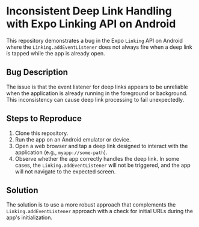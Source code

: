 # Inconsistent Deep Link Handling with Expo Linking API on Android

This repository demonstrates a bug in the Expo `Linking` API on Android where the `Linking.addEventListener` does not always fire when a deep link is tapped while the app is already open.

## Bug Description
The issue is that the event listener for deep links appears to be unreliable when the application is already running in the foreground or background.  This inconsistency can cause deep link processing to fail unexpectedly.

## Steps to Reproduce
1. Clone this repository.
2. Run the app on an Android emulator or device.
3. Open a web browser and tap a deep link designed to interact with the application (e.g., `myapp://some-path`).
4. Observe whether the app correctly handles the deep link. In some cases, the `Linking.addEventListener` will not be triggered, and the app will not navigate to the expected screen.

## Solution
The solution is to use a more robust approach that complements the `Linking.addEventListener` approach with a check for initial URLs during the app's initialization.